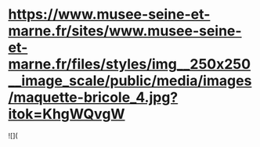 # https://www.musee-seine-et-marne.fr/sites/www.musee-seine-et-marne.fr/files/styles/img__250x250__image_scale/public/media/images/maquette-bricole_4.jpg?itok=KhgWQvgW

![](

